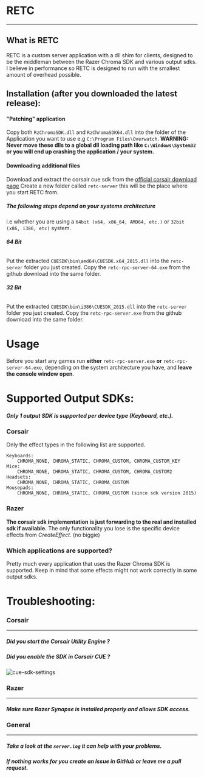 # RETC
___
## What is RETC
RETC is a custom server application with a dll shim for clients, designed to be the middleman between the Razer Chroma SDK and various output sdks. 
I believe in performance so RETC is designed to run with the smallest amount of overhead possible.
## Installation (after you downloaded the latest release):
#### "Patching" application
Copy both `RzChromaSDK.dll` and `RzChromaSDK64.dll` into the folder of the Application you want to use e.g `C:\Program Files\Overwatch`.
**WARNING: Never move these dlls to a global dll loading path like `C:\Windows\System32` or you will end up crashing the application / your system.**
#### Downloading additional files
 Download and extract the corsair cue sdk from the [official corsair download page](http://downloads.corsair.com/download?item=Files/Gaming-Keyboards/CUESDK_2.4.67.zip) 
 Create a new folder called `retc-server` this will be the place where you start RETC from.
##### The following steps depend on your systems architecture
i.e whether you are using a `64bit (x64, x86_64, AMD64, etc.)` or `32bit (x86, i386, etc)` system.
###### **64 Bit**
Put the extracted `CUESDK\bin\amd64\CUESDK.x64_2015.dll` into the `retc-server` folder you just created.
Copy the `retc-rpc-server-64.exe` from the github download into the same folder.

###### **32 Bit**
Put the extracted `CUESDK\bin\i386\CUESDK_2015.dll` into the `retc-server` folder you just created.
Copy the `retc-rpc-server.exe` from the github download into the same folder.
# Usage
Before you start any games run **either** `retc-rpc-server.exe` **or** `retc-rpc-server-64.exe`, depending on the system architecture you have, and **leave the console window open**.

# Supported Output SDKs:
##### Only 1 output SDK is supported per device type (Keyboard, etc.).
### Corsair
Only the effect types in the following list are supported.
```
Keyboards:
    CHROMA_NONE, CHROMA_STATIC, CHROMA_CUSTOM, CHROMA_CUSTOM_KEY
Mice:
    CHROMA_NONE, CHROMA_STATIC, CHROMA_CUSTOM, CHROMA_CUSTOM2
Headsets:
    CHROMA_NONE, CHROMA_STATIC, CHROMA_CUSTOM
Mousepads:
    CHROMA_NONE, CHROMA_STATIC, CHROMA_CUSTOM (since sdk version 2015)
```
### Razer
**The corsair sdk implementation is just forwarding to the real and installed sdk if available.**
The only functionality you lose is the specific device effects from *CreateEffect*. (no biggie)

### Which applications are supported?
Pretty much every application that uses the Razer Chroma SDK is supported.
Keep in mind that some effects might not work correctly in some output sdks.

# Troubleshooting:
### Corsair
___
##### Did you start the Corsair Utility Engine ?
##### Did you enable the SDK in Corsair CUE ?
![cue-sdk-settings](http://i.imgur.com/c7d7hLR.png)
### Razer
___
##### Make sure Razer Synapse is installed properly and allows SDK access.
### General
___
##### Take a look at the `server.log` it can help with your problems.
##### If nothing works for you create an Issue in GitHub or leave me a pull request.